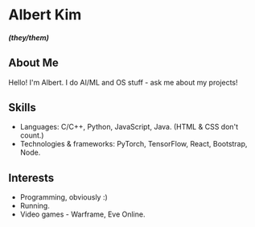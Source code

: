 # Albert Kim
##### (they/them)

## About Me
Hello! I'm Albert. I do AI/ML and OS stuff - ask me about my projects!

## Skills
* Languages: C/C++, Python, JavaScript, Java. (HTML & CSS don't count.)
* Technologies & frameworks: PyTorch, TensorFlow, React, Bootstrap, Node.

## Interests
* Programming, obviously :)
* Running.
* Video games - Warframe, Eve Online.
